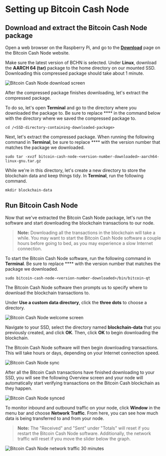 # Setting up Bitcoin Cash Node

## Download and extract the Bitcoin Cash Node package

Open a web browser on the Raspberry Pi, and go to the **[Download](https://bitcoincashnode.org/en/download.html)** page on the Bitcoin Cash Node website.

Make sure the latest version of BCHN is selected. Under **Linux**, download the **AARCH 64 (tar)** package to the home directory on our mounted SSD. Downloading this compressed package should take about 1 minute.

![Bitcoin Cash Node download screen](https://github.com/josh-wong/bitcoin-cash-node-on-raspberry-pi/blob/main/docs/assets/screenshots/bitcoin_cash_node_download.png?raw=true)

After the compressed package finishes downloading, let's extract the compressed package. 

To do so, let's open **Terminal** and go to the directory where you downloaded the package to. Be sure to replace \*\*<SSD-directory-containing-downloaded-package>\*\* in the command below with the directory where we saved the compressed package to.

`cd /<SSD-directory-containing-downloaded-package>`

Next, let's extract the compressed package. When running the following command in **Terminal**, be sure to replace \*\*<version-number-downloaded>\*\* with the version number that matches the package we downloaded.

`sudo tar -xvzf bitcoin-cash-node-<version-number-downloaded>-aarch64-linux-gnu.tar.gz`

While we're in this directory, let's create a new directory to store the blockchain data and keep things tidy. In **Terminal**, run the following command.

`mkdir blockchain-data`

## Run Bitcoin Cash Node

Now that we've extracted the Bitcoin Cash Node package, let's run the software and start downloading the blockchain transactions to our node.

> **Note:** Downloading all the transactions in the blockchain will take a while. You may want to start the Bitcoin Cash Node software a couple hours before going to bed, as you may experience a slow Internet connection.

To start the Bitcoin Cash Node software, run the following command in **Terminal**. Be sure to replace \*\*<version-number-downloaded>\*\* with the version number that matches the package we downloaded.

`sudo bitcoin-cash-node-<version-number-downloaded>/bin/bitcoin-qt`

The Bitcoin Cash Node software then prompts us to specify where to download the blockchain transactions to. 

Under **Use a custom data directory**, click the **three dots** to choose a directory.

![Bitcoin Cash Node welcome screen](https://github.com/josh-wong/bitcoin-cash-node-on-raspberry-pi/blob/main/docs/assets/screenshots/bitcoin_cash_node_welcome_screen.png?raw=true)

Navigate to your SSD, select the directory named **blockchain-data** that you previously created, and click **OK**. Then, click **OK** to begin downloading the blockchain.

The Bitcoin Cash Node software will then begin downloading transactions. This will take hours or days, depending on your Internet connection speed.

![Bitcoin Cash Node sync](https://github.com/josh-wong/bitcoin-cash-node-on-raspberry-pi/blob/main/docs/assets/screenshots/bitcoin_cash_node_sync.png?raw=true)

After all the Bitcoin Cash transactions have finished downloading to your SSD, you will see the following Overview screen and your node will automatically start verifying transactions on the Bitcoin Cash blockchain as they happen.

![Bitcoin Cash Node synced](https://github.com/josh-wong/bitcoin-cash-node-on-raspberry-pi/blob/main/docs/assets/screenshots/bitcoin_cash_node_synced.png?raw=true)

To monitor inbound and outbound traffic on your node, click **Window** in the menu bar and choose **Network Traffic**. From here, you can see how much data is being transferred to and from your node. 

> **Note:** The "Received" and "Sent" under "Totals" will reset if you restart the Bitcoin Cash Node software. Additionally, the network traffic will reset if you move the slider below the graph.

![Bitcoin Cash Node network traffic 30 minutes](https://github.com/josh-wong/bitcoin-cash-node-on-raspberry-pi/blob/main/docs/assets/screenshots/bitcoin_cash_node_network_traffic_30_minutes.png?raw=true)